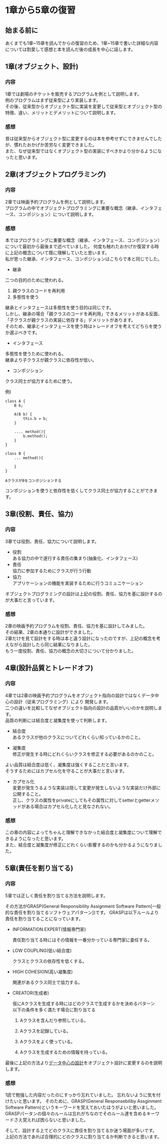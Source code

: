 # 1章から5章の復習

## 始まる前に

あくまでも1章\~15章を読んでからの復習のため、1章\~15章で書いた詳細な内容については割愛して感想と本を読んだ後の成長を中心に話します。


## 1章(オブジェクト、設計)

### 内容

1章では劇場のチケットを販売するプログラムを例として説明します。   
例のプログラムはまず従来型により実装します。   
その後、従来型からオブジェクト型に実装を変更して従来型とオブジェクト型の特徴、違い、メリットとデメリットについて説明します。


### 感想

昔は従来型からオブジェクト型に変更するのは本を参考せずにできませんでしたが、慣れたおかげか苦労なく変更できました。  
また、なぜ従来型ではなくオブジェクト型の実装にすべきかより分かるようになったと思います。

## 2章(オブジェクトプログラミング)

### 内容

2章では映画予約プログラムを例として説明します。   
プログラムの中でオブジェクトプログラミングに重要な概念（継承、インタフェース、コンポジション）について説明します。

### 感想

本ではプログラミングに重要な概念（継承、インタフェース、コンポジション）について最初から最後まで述べていました。
何度も触れたおかげか復習する時に上記の概念について既に理解していたと思います。   
私が思った継承、インタフェース、コンポジションはこちらで本と同じでした。   

+ 継承

二つの目的のために使われる。
1. 親クラスのコードを再利用
2. 多態性を使う   

継承とインタフェースは多態性を使う目的は同じです。  
しかし、継承の場合「親クラスのコードを再利用」できるメリットがある反面、「子クラスが親クラスの実装に依存する」デメリットがあります。   
そのため、継承とインタフェースを使う時はトレードオフを考えてどちらを使うか選ぶべきです。

+ インタフェース

多態性を使うために使われる。   
継承より子クラスが親クラスに依存性が低い。  

+ コンポジション

クラス同士が協力するために使う。   

例)
```
class A {
    B b;

    A(B b) {
        this.b = b;
    }

    .... method(){
        b.method();
    }
}

class B {
    ... method(){

    }
}

AクラスがBをコンポジションする
```
コンポジションを使うと依存性を低くしてクラス同士が協力することができます。   

## 3章(役割、責任、協力)

### 内容

3章では役割、責任、協力について説明します。  
+ 役割  
ある協力の中で遂行する責任の集まり(抽象化、インタフェース)
+ 責任  
協力に参加するためにクラスが行う行動
+ 協力  
アプリケーションの機能を実装するために行うコミュニケーション

オブジェクトプログラミングの設計は上記の役割、責任、協力を基に設計するのが大事だと言っています。   

### 感想

2章の映画予約プログラムを役割、責任、協力を基に設計してみました。  
その結果、2章の本通りに設計ができました。   
2章だけを見て設計をする時は本と違う設計になったのですが、上記の概念を考えながら設計したら同じ結果になりました。   
もう一度役割、責任、協力の概念の大切さについて分かりました。

## 4章(設計品質とトレードオフ)

### 内容

4章では2章の映画予約プログラムをオブジェクト指向の設計ではなくデータ中心の設計（従来プログラミング）により
開発します。   
二つの違いを比較してなぜオブジェクト指向の設計の品質がいいのかを説明します。  
品質の判断には結合度と凝集度を使って判断します。   
+ 結合度   
あるクラスが他のクラスについてどれくらい知っているかのこと。   


+ 凝集度   
修正が発生する時にどれくらいクラスを修正する必要があるのかのこと。   


よい品質は結合度は低く、凝集度は強くすることだと言います。   
そうするためにはカプセル化を守ることが大事だと言います。   
+ カプセル化  
変更が発生うるような実装は隠して変更が発生しないような実装だけ外部に公開すること。  
正し、クラスの属性をprivateにしてもその属性に対してsetterとgetterメソッドがある場合はカプセル化したと見なされない。  

### 感想

この章の内容によってちゃんと理解できなかった結合度と凝集度について理解できるようになったと思います。   
また、結合度と凝集度が修正にどれくらい影響するのかも分かるようになりました。

## 5章(責任を割り当てる)

### 内容

5章では正しく責任を割り当てる方法を説明します。   

その方法がGRASP(General Responsibility Assignment Software Pattern[一般的な責任を割り当てるソフトウェアパターン])です。
GRASPは以下ルールより責任を割り当てることになっています。   

+ INFORMATION EXPERT(情報専門家)

  責任割り当てる時にはその情報を一番分かっている専門家に委任する。

+ LOW COUPLING(低い結合度)

  クラスとクラスの依存性を低くする。

+ HIGH COHESION(高い凝集度)

  関連があるクラス同士で協力する。

+ CREATOR(生成者)

  仮にAクラスを生成する時にはどのクラスで生成するかを決めるパターン  
以下の条件を多く満たす場合に割り当てる

  1. Aクラスを含んだり参照している。

  2. Aクラスを記録している。

  3. Aクラスをよく使っている。

  4. Aクラスを生成するための情報を持っている。  

最後に上記の方法より[データ中心の設計](https://github.com/bittap/study/tree/main/src/main/java/com/my/study/object/chapter01~05#4%E7%AB%A0%E8%A8%AD%E8%A8%88%E5%93%81%E8%B3%AA%E3%81%A8%E3%83%88%E3%83%AC%E3%83%BC%E3%83%89%E3%82%AA%E3%83%95)をオブジェクト設計に変更するのを説明します。  

### 感想

1読で勉強した内容だったのにすっかり忘れていました。
忘れないように気を付けたいと思います。
そのために、GRASP(General Responsebiliby Assginment Software Pattern)というキーワードを覚えておいたほうがよいと思いました。   
GRASPパータンの個々のルールは忘れがちなのでそのルール達を含めるキーワードさえ覚えれば困らないと思いました。

そして、設計する上でどのクラスに責任を割り当てるか迷う場面が多いです。   
上記の方法であれば合理的にどのクラスに割り当てるか判断できると思います。


